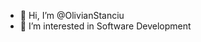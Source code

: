 - 👋 Hi, I’m @OlivianStanciu
- 👀 I’m interested in Software Development
<!-- - 🌱 I’m currently learning microservices architecture --->

<!---
- 💞️ I’m looking to collaborate on ...
- 📫 How to reach me ...
--->

<!---
OlivianStanciu/OlivianStanciu is a ✨ special ✨ repository because its `README.md` (this file) appears on your GitHub profile.
You can click the Preview link to take a look at your changes.
--->
